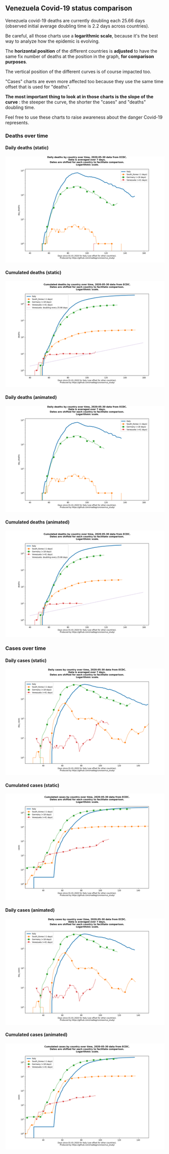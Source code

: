 ## Venezuela Covid-19 status comparison 

Venezuela covid-19 deaths are currently doubling each 25.66 days (observed initial average doubling time is 2.2 days across countries).



Be careful, all those charts use a **logarithmic scale**, because it's the best way to analyze how the epidemic is evolving.
 
The **horizontal position** of the different countries is **adjusted** to have the same fix number of deaths at the position in the graph, **for comparison purposes**.

The vertical position of the different curves is of course impacted too.

"Cases" charts are even more affected too because they use the same time offset that is used for "deaths".

**The most important thing to look at in those charts is the slope of the curve** : the steeper the curve, the shorter the "cases" and "deaths" doubling time.

Feel free to use these charts to raise awareness about the danger Covid-19 represents. 


 
### Deaths over time
 
#### Daily deaths (static)
![Venezuela covid-19 daily deaths static chart](https://raw.githubusercontent.com/madlag/coronavirus_study/master/notebooks/graphs/2020-05-30/countries/Venezuela/2020-05-30_Venezuela_day_deaths.png "Venezuela covid-19 day_deaths static chart")   
 
#### Cumulated deaths (static)
![Venezuela covid-19 cumulated deaths static chart](https://raw.githubusercontent.com/madlag/coronavirus_study/master/notebooks/graphs/2020-05-30/countries/Venezuela/2020-05-30_Venezuela_deaths.png "Venezuela covid-19 deaths static chart")   
 
#### Daily deaths (animated)
![Venezuela covid-19 daily deaths animated chart](https://raw.githubusercontent.com/madlag/coronavirus_study/master/notebooks/graphs/2020-05-30/countries/Venezuela/2020-05-30_Venezuela_day_deaths.gif "Venezuela covid-19 day_deaths animated chart")   
 
#### Cumulated deaths (animated)
![Venezuela covid-19 cumulated deaths animated chart](https://raw.githubusercontent.com/madlag/coronavirus_study/master/notebooks/graphs/2020-05-30/countries/Venezuela/2020-05-30_Venezuela_deaths.gif "Venezuela covid-19 deaths animated chart")   

 
### Cases over time
 
#### Daily cases (static)
![Venezuela covid-19 daily cases static chart](https://raw.githubusercontent.com/madlag/coronavirus_study/master/notebooks/graphs/2020-05-30/countries/Venezuela/2020-05-30_Venezuela_day_cases.png "Venezuela covid-19 day_cases static chart")   
 
#### Cumulated cases (static)
![Venezuela covid-19 cumulated cases static chart](https://raw.githubusercontent.com/madlag/coronavirus_study/master/notebooks/graphs/2020-05-30/countries/Venezuela/2020-05-30_Venezuela_cases.png "Venezuela covid-19 cases static chart")   
 
#### Daily cases (animated)
![Venezuela covid-19 daily cases animated chart](https://raw.githubusercontent.com/madlag/coronavirus_study/master/notebooks/graphs/2020-05-30/countries/Venezuela/2020-05-30_Venezuela_day_cases.gif "Venezuela covid-19 day_cases animated chart")   
 
#### Cumulated cases (animated)
![Venezuela covid-19 cumulated cases animated chart](https://raw.githubusercontent.com/madlag/coronavirus_study/master/notebooks/graphs/2020-05-30/countries/Venezuela/2020-05-30_Venezuela_cases.gif "Venezuela covid-19 cases animated chart")   

